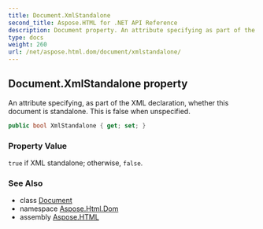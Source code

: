 ```yaml
---
title: Document.XmlStandalone
second_title: Aspose.HTML for .NET API Reference
description: Document property. An attribute specifying as part of the XML declaration whether this document is standalone. This is false when unspecified
type: docs
weight: 260
url: /net/aspose.html.dom/document/xmlstandalone/
---
```

## Document.XmlStandalone property

An attribute specifying, as part of the XML declaration, whether this document is standalone. This is false when unspecified.

```csharp
public bool XmlStandalone { get; set; }
```

### Property Value

`true` if XML standalone; otherwise, `false`.

### See Also

* class [Document](../)
* namespace [Aspose.Html.Dom](../../document/)
* assembly [Aspose.HTML](../../../)
